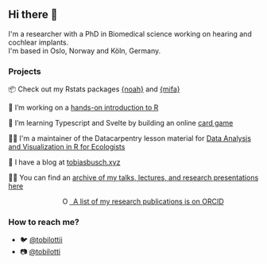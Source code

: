 ## Hi there 👋

I'm a researcher with a PhD in Biomedical science working on hearing and cochlear implants.  
I'm based in Oslo, Norway and Köln, Germany. 

### Projects

📦 Check out my Rstats packages [{noah}](https://teebusch.github.io/noah/) and [{mifa}](https://teebusch.github.io/mifa/)

📘 I’m working on a [hands-on introduction to R](https://github.com/Teebusch/r-intro)

🌱 I’m learning Typescript and Svelte by building an online [card game](https://github.com/Teebusch/nine-circles)

👷‍♂️ I'm a maintainer of the Datacarpentry lesson material for [Data Analysis and Visualization in R for Ecologists](https://github.com/datacarpentry/R-ecology-lesson/)

📜 I have a blog at [tobiasbusch.xyz](https://tobiasbusch.xyz)

🧑‍🏫 You can find an [archive of my talks, lectures, and research presentations here](https://github.com/Teebusch/presentations)

<div itemscope itemtype="https://schema.org/Person">&nbsp;<a itemprop="sameAs" content="https://orcid.org/0000-0002-8390-7892" href="https://orcid.org/0000-0002-8390-7892" target="orcid.widget" rel="me noopener noreferrer" style="vertical-align:top;"><img src="https://orcid.org/sites/default/files/images/orcid_16x16.png" style="width:1em;margin-left:.5em;padding-left:7em;" alt="ORCID iD icon">&nbsp;&nbsp;A list of my research publications is on ORCID</a></div>

### How to reach me?

* 🐦 [@tobilottii](http://twitter.com/tobilottii/)  
* 📷 [@tobilotti](https://www.instagram.com/tobilotti/)

<!--
**Teebusch/Teebusch** is a ✨ _special_ ✨ repository because its `README.md` (this file) appears on your GitHub profile.

Here are some ideas to get you started:

- 🔭 I’m currently working on ...
- 🌱 I’m currently learning ...
- 👯 I’m looking to collaborate on ...
- 🤔 I’m looking for help with ...
- 💬 Ask me about ...
- 📫 How to reach me: ...
- 😄 Pronouns: ...
- ⚡ Fun fact: ...
-->
